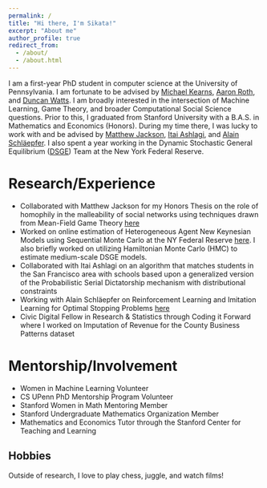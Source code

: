 ```yaml
---
permalink: /
title: "Hi there, I'm Sikata!"
excerpt: "About me"
author_profile: true
redirect_from: 
  - /about/
  - /about.html
---
```


I am a first-year PhD student in computer science at the University of Pennsylvania. I am fortunate to be advised by [Michael Kearns](https://www.cis.upenn.edu/~mkearns/), [Aaron Roth](https://www.cis.upenn.edu/~aaroth/), and [Duncan Watts](https://www.asc.upenn.edu/people/faculty/duncan-j-watts-phd). I am broadly interested in the intersection of Machine Learning, Game Theory, and broader Computational Social Science questions. Prior to this, I graduated from Stanford University with a B.A.S. in Mathematics and Economics (Honors). During my time there, I was lucky to work with and be advised by [Matthew Jackson](http://web.stanford.edu/~jacksonm/), [Itai Ashlagi](https://web.stanford.edu/~iashlagi/), and [Alain Schläepfer](https://sites.google.com/site/alainschlaepfer). I also spent a year working in the Dynamic Stochastic General Equilibrium ([DSGE](https://www.newyorkfed.org/research/policy/dsge#/overview)) Team at the New York Federal Reserve. 

Research/Experience
======
- Collaborated with Matthew Jackson for my Honors Thesis on the role of homophily in the malleability of social networks using techniques drawn from Mean-Field Game Theory [here](chrome-extension://efaidnbmnnnibpcajpcglclefindmkaj/https://stacks.stanford.edu/file/druid:tc454jm3013/HonorsThesisFinal_SikataSengupta.pdf)
- Worked on online estimation of Heterogeneous Agent New Keynesian Models using Sequential Monte Carlo at the NY Federal Reserve [here](chrome-extension://efaidnbmnnnibpcajpcglclefindmkaj/https://www.newyorkfed.org/medialibrary/media/research/staff_reports/sr1071.pdf?sc_lang=en). I also briefly worked on utilizing Hamiltonian Monte Carlo (HMC) to estimate medium-scale DSGE models.
- Collaborated with Itai Ashlagi on an algorithm that matches students in the San Francisco area with schools based upon a generalized version of the Probabilistic Serial Dictatorship mechanism with distributional constraints
- Working with Alain Schläepfer on Reinforcement Learning and Imitation Learning for Optimal Stopping Problems [here](https://github.com/psamathe50/SecretaryProblem_ImitationLearning/blob/main/Secretary_Problem_ArXiv_Final%20(1).pdf)
- Civic Digital Fellow in Research & Statistics through Coding it Forward where I worked on Imputation of Revenue for the County Business Patterns dataset

Mentorship/Involvement
======
- Women in Machine Learning Volunteer
- CS UPenn PhD Mentorship Program Volunteer 
- Stanford Women in Math Mentoring Member
- Stanford Undergraduate Mathematics Organization Member
- Mathematics and Economics Tutor through the Stanford Center for Teaching and Learning

Hobbies
------
Outside of research, I love to play chess, juggle, and watch films! 


